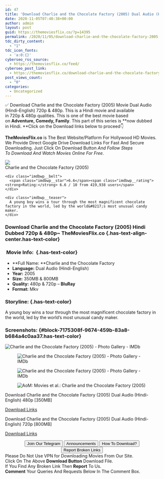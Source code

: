 ```yaml
---
id: 47
title: 'Download Charlie and the Chocolate Factory (2005) Dual Audio (Hindi-English) 480p [350MB] || 720p [800MB]'
date: 2020-11-05T07:40:38+00:00
author: admin
layout: post
guid: https://themoviesflix.co/?p=14395
permalink: /2020/11/05/download-charlie-and-the-chocolate-factory-2005-dual-audio-hindi-english-480p-350mb-720p-800mb/
tdc_dirty_content:
  - "1"
tdc_icon_fonts:
  - 'a:0:{}'
cyberseo_rss_source:
  - https://themoviesflix.co/feed/
cyberseo_post_link:
  - https://themoviesflix.co/download-charlie-and-the-chocolate-factory-2005-hindi-english-480p-720p/
post_views_count:
  - "0"
categories:
  - Uncategorized
---
```

✅ Download Charlie and the Chocolate Factory (2005)&nbsp;Movie&nbsp;Dual Audio (Hindi-English)&nbsp;720p&nbsp;&&nbsp;480p. This is a Hindi movie and available in&nbsp;720p&nbsp;&&nbsp;480p&nbsp;qualities. This is one of the best movie based on&nbsp;**Adventure,&nbsp;Comedy,&nbsp;Family**. This part of this series is&nbsp;**now dubbed in&nbsp;Hindi.&nbsp;**Click on the Download links below to proceed👇

**TheMoviesFlix.co**&nbsp;is The Best Website/Platform For Hollywood HD Movies. We Provide Direct Google Drive Download Links For Fast And Secure Downloading. Just Click On Download Button&nbsp;_And Follow Steps To&nbsp;Download And Watch Movies Online For Free_.

<div class="imdbwp imdbwp--movie dark">
  <div class="imdbwp__thumb">
    <a class="imdbwp__link" target="_blank" title="Charlie and the Chocolate Factory" href="https://www.imdb.com/title/tt0367594/" rel="nofollow noopener noreferrer"><img class="imdbwp__img" src="https://m.media-amazon.com/images/M/MV5BNjcxMjg1Njg2NF5BMl5BanBnXkFtZTcwMjQ4NzMzMw@@._V1_SX300.jpg" /></a>
  </div>
  
  <div class="imdbwp__content">
    <div class="imdbwp__header">
      <span class="imdbwp__title">Charlie and the Chocolate Factory</span> (2005)
    </div>
    
    <div class="imdbwp__belt">
      <span class="imdbwp__star">6.6</span><span class="imdbwp__rating"><strong>Rating:</strong> 6.6 / 10 from 419,938 users</span>
    </div>
    
    <div class="imdbwp__teaser">
      A young boy wins a tour through the most magnificent chocolate factory in the world, led by the world&#8217;s most unusual candy maker.
    </div>
  </div>
</div>

### Download Charlie and the Chocolate Factory&nbsp;(2005) Hindi Dubbed 720p & 480p~ TheMoviesFlix.co {.has-text-align-center.has-text-color}

### &nbsp;Movie Info:&nbsp; {.has-text-color}

  * **Full Name:&nbsp;**Charlie and the Chocolate Factory
  * **Language:**&nbsp;Dual Audio (Hindi-English)
  * **Year:** 2005
  * **Size:**&nbsp;350MB & 800MB
  * **Quality:**&nbsp;480p & 720p –&nbsp;**BluRay**
  * **Format:**&nbsp;Mkv

### Storyline: {.has-text-color}

A young boy wins a tour through the most magnificent chocolate factory in the world, led by the world’s most unusual candy maker.

### Screenshots: {#block-7175308f-9674-459b-83a8-b684a4c0aa37.has-text-color}<figure class="wp-block-image">

![Charlie and the Chocolate Factory (2005) - Photo Gallery - IMDb](https://m.media-amazon.com/images/M/MV5BMTUzOTU2OTUyOF5BMl5BanBnXkFtZTcwMjYxNTIyMw@@._V1_.jpg) </figure> <figure class="wp-block-image">![Charlie and the Chocolate Factory (2005) - Photo Gallery - IMDb](https://m.media-amazon.com/images/M/MV5BMTkxNjg2ODgxOV5BMl5BanBnXkFtZTcwMzEyNTIyMw@@._V1_.jpg)</figure> <figure class="wp-block-image">![Charlie and the Chocolate Factory (2005) - Photo Gallery - IMDb](https://m.media-amazon.com/images/M/MV5BMTg1MzQ0ODg3OF5BMl5BanBnXkFtZTcwNTMxNTIyMw@@._V1_.jpg)</figure> <figure class="wp-block-image">![AoM: Movies et al.: Charlie and the Chocolate Factory (2005)](https://1.bp.blogspot.com/-arxtR7G-U30/V_LC0BNxP9I/AAAAAAAAkkk/3EE5GzSMCDcpGrIsW3iAv2JpICyE0ra_ACLcB/s1600/20161003_150442.png)</figure> 

<p class="has-text-align-center has-text-color has-medium-font-size">
  Download Charlie and the Chocolate Factory (2005) Dual Audio (Hindi-English) 480p [350MB]
</p>

<span class="mb-center maxbutton-3-center"><span class="maxbutton-3-container mb-container"><a class="maxbutton-3 maxbutton maxbutton-post-button" target="_blank" rel="nofollow noopener noreferrer" href="https://coinquint.com/a19315/"><span class="mb-text">Download Links</span></a></span></span>

<p class="has-text-align-center has-text-color has-medium-font-size">
  Download Charlie and the Chocolate Factory (2005) Dual Audio (Hindi-English) 720p [800MB]
</p>

<span class="mb-center maxbutton-3-center"><span class="maxbutton-3-container mb-container"><a class="maxbutton-3 maxbutton maxbutton-post-button" target="_blank" rel="nofollow noopener noreferrer" href="https://coinquint.com/a19318/"><span class="mb-text">Download Links</span></a></span></span>

<center>
</center>

<center>
  <a href="https://t.me/themoviesflixcom" target="_blank" data-wpel-link="external" rel="nofollow external noopener noreferrer"><button class="button button5">Join Our Telegram</button></a> <a href="https://themoviesflix.co/download-charlie-and-the-chocolate-factory-2005-hindi-english-480p-720p/#" target="_blank" data-wpel-link="external" rel="nofollow external noopener noreferrer"><button class="button button5">Announcements</button></a> <a href="https://themoviesflix.com/how-to-download/" target="_blank" data-wpel-link="external" rel="nofollow external noopener noreferrer"><button class="button button5">How To Download?</button></a> <a href="https://themoviesflix.co/download-charlie-and-the-chocolate-factory-2005-hindi-english-480p-720p/#" target="_blank" data-wpel-link="external" rel="nofollow external noopener noreferrer"><button class="button button5">Report Broken Links</button></a>
</center>

<div class="alert alert-danger">
  Please Do Not Use VPN for Downloading Movies From Our Site.
</div>

<div class="alert alert-success">
  Click On The Above <strong>Download Button</strong> Download File.
</div>

<div class="alert alert-warning">
  If You Find Any Broken Link Then <strong>Report</strong> To Us.
</div>

<div class="alert alert-info">
  <strong>Comment</strong> Your Queries And Requests Below In The Comment Box.
</div>